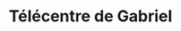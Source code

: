 ---
title: "Télécentre de Gabriel"
url: /koundou/telecentre-de-gabriel/
shop: téléphone portable
---